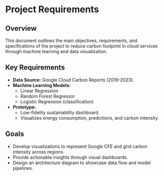# Project Requirements  

## Overview  
This document outlines the main objectives, requirements, and specifications of the project to reduce carbon footprint in cloud services through machine learning and data visualization.  

## Key Requirements  
- **Data Source:** Google Cloud Carbon Reports (2019-2023).  
- **Machine Learning Models:**  
   - Linear Regression  
   - Random Forest Regressor  
   - Logistic Regression (classification)  
- **Prototype:**  
   - Low-fidelity sustainability dashboard.  
   - Visualizes energy consumption, predictions, and carbon intensity.  

## Goals  
- Develop visualizations to represent Google CFE and grid carbon intensity across regions.  
- Provide actionable insights through visual dashboards.  
- Design an architecture diagram to showcase data flow and model pipelines.  
